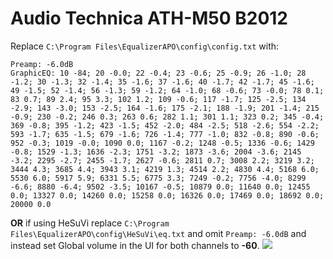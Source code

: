 # Audio Technica ATH-M50 B2012
Replace `C:\Program Files\EqualizerAPO\config\config.txt` with:
```
Preamp: -6.0dB
GraphicEQ: 10 -84; 20 -0.0; 22 -0.4; 23 -0.6; 25 -0.9; 26 -1.0; 28 -1.2; 30 -1.3; 32 -1.4; 35 -1.6; 37 -1.6; 40 -1.7; 42 -1.7; 45 -1.6; 49 -1.5; 52 -1.4; 56 -1.3; 59 -1.2; 64 -1.0; 68 -0.6; 73 -0.0; 78 0.1; 83 0.7; 89 2.4; 95 3.3; 102 1.2; 109 -0.6; 117 -1.7; 125 -2.5; 134 -2.9; 143 -3.0; 153 -2.5; 164 -1.6; 175 -2.1; 188 -1.9; 201 -1.4; 215 -0.9; 230 -0.2; 246 0.3; 263 0.6; 282 1.1; 301 1.1; 323 0.2; 345 -0.4; 369 -0.8; 395 -1.2; 423 -1.5; 452 -2.0; 484 -2.5; 518 -2.6; 554 -2.2; 593 -1.7; 635 -1.5; 679 -1.6; 726 -1.4; 777 -1.0; 832 -0.8; 890 -0.6; 952 -0.3; 1019 -0.0; 1090 0.0; 1167 -0.2; 1248 -0.5; 1336 -0.6; 1429 -0.8; 1529 -1.3; 1636 -2.3; 1751 -3.2; 1873 -3.6; 2004 -3.6; 2145 -3.2; 2295 -2.7; 2455 -1.7; 2627 -0.6; 2811 0.7; 3008 2.2; 3219 3.2; 3444 4.3; 3685 4.4; 3943 3.1; 4219 1.3; 4514 2.2; 4830 4.4; 5168 6.0; 5530 6.0; 5917 5.9; 6331 5.5; 6775 3.3; 7249 -0.2; 7756 -4.0; 8299 -6.6; 8880 -6.4; 9502 -3.5; 10167 -0.5; 10879 0.0; 11640 0.0; 12455 0.0; 13327 0.0; 14260 0.0; 15258 0.0; 16326 0.0; 17469 0.0; 18692 0.0; 20000 0.0
```
**OR** if using HeSuVi replace `C:\Program Files\EqualizerAPO\config\HeSuVi\eq.txt` and omit `Preamp: -6.0dB` and instead set Global volume in the UI for both channels to **-60**.
![](https://raw.githubusercontent.com/jaakkopasanen/AutoEq/master/results/Innerfidelity%202017/innerfidelity/onear/Audio%20Technica%20ATH-M50%20B2012/Audio%20Technica%20ATH-M50%20B2012.png)